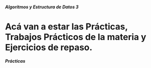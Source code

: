 ##### Algoritmos y Estructura de Datos 3
# Acá van a estar las Prácticas, Trabajos Prácticos de la materia y Ejercicios de repaso.

##### Prácticas
